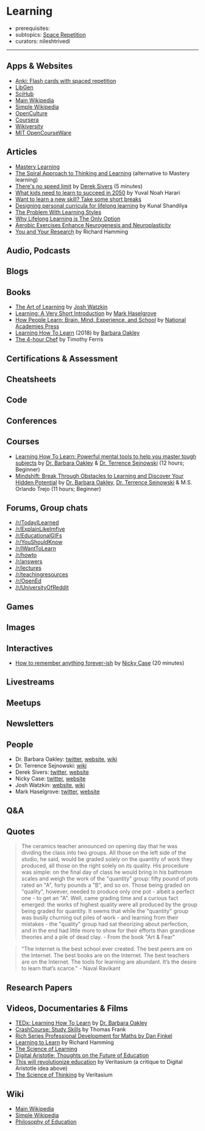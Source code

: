 # Learning

- prerequisites:
- subtopics: [Space Repetition](spaced-repetition.md)
- curators: nileshtrivedi

---

## Apps & Websites

- [Anki: Flash cards with spaced repetition](https://apps.ankiweb.net/)
- [LibGen](http://gen.lib.rus.ec/)
- [SciHub](https://sci-hub.tw/)
- [Main Wikipedia](https://en.wikipedia.org/)
- [Simple Wikipedia](https://simple.wikipedia.org/)
- [OpenCulture](http://www.openculture.com/)
- [Coursera](https://coursera.org)
- [Wikiversity](https://en.wikiversity.org/wiki/Wikiversity:Main_Page)
- [MIT OpenCourseWare](https://en.wikiversity.org/wiki/Wikiversity:Main_Page)

## Articles

- [Mastery Learning](https://en.wikipedia.org/wiki/Mastery_learning)
- [The Spiral Approach to Thinking and Learning](https://www.av8n.com/physics/spiral-approach.htm) (alternative to Mastery learning)
- [There's no speed limit](https://sivers.org/kimo) by [Derek Sivers](#people) (5 minutes)
- [What kids need to learn to succeed in 2050](https://medium.com/s/youthnow/yuval-noah-harari-21-lessons-21st-century-what-kids-need-to-learn-now-to-succeed-in-2050-1b72a3fb4bcf) by Yuval Noah Harari
- [Want to learn a new skill? Take some short breaks](https://www.ninds.nih.gov/News-Events/News-and-Press-Releases/Press-Releases/Want-learn-new-skill-Take-some-short-breaks)
- [Designing personal curricula for lifelong learning](https://medium.com/swlh/designing-personal-curricula-for-lifelong-learning-9f2b2d21b893) by Kunal Shandilya
- [The Problem With Learning Styles](https://www.scientificamerican.com/article/the-problem-with-learning-styles/)
- [Why Lifelong Learning is The Only Option](http://www.gettingsmart.com/2017/01/10-reasons-why-lifelong-learning-is-the-only-option/)
- [Aerobic Exercises Enhance Neurogenesis and Neuroplasticity](https://sharpbrains.com/resources/2-the-4-pillars-of-brain-maintenance/physical-exercise-why-aerobic-exercise-enhances-neurogenesis-and-neuroplasticity/)
- [You and Your Research](https://jamesclear.com/great-speeches/you-and-your-research-by-richard-hamming) by Richard Hamming

## Audio, Podcasts

## Blogs

## Books

- [The Art of Learning](https://www.goodreads.com/book/show/857333.The_Art_of_Learning) by [Josh Watzkin](#people)
- [Learning: A Very Short Introduction](https://www.goodreads.com/book/show/27310222-learning) by [Mark Haselgrove](#people)
- [How People Learn: Brain, Mind, Experience, and School](https://www.nap.edu/catalog/9853/how-people-learn-brain-mind-experience-and-school-expanded-edition) by [National Academies Press](https://www.nap.edu)
- [Learning How To Learn](https://www.goodreads.com/book/show/36647421-learning-how-to-learn?ac=1&from_search=true) (2018) by [Barbara Oakley](#people)
- [The 4-hour Chef](https://www.goodreads.com/book/show/13129810-the-4-hour-chef) by Timothy Ferris

## Certifications & Assessment

## Cheatsheets

## Code

## Conferences

## Courses

- [Learning How To Learn: Powerful mental tools to help you master tough subjects](https://www.coursera.org/learn/learning-how-to-learn/) by [Dr. Barbara Oakley](#people) & [Dr. Terrence Sejnowski](https://www.coursera.org/instructor/terry) (12 hours; Beginner)
- [Mindshift: Break Through Obstacles to Learning and Discover Your Hidden Potential](https://www.coursera.org/learn/mindshift) by [Dr. Barbara Oakley](#people), [Dr. Terrence Sejnowski](https://www.coursera.org/instructor/terry) & M.S. Orlando Trejo (11 hours; Beginner)

## Forums, Group chats

- [/r/TodayILearned](https://www.reddit.com/r/todayilearned/top/?sort=top&t=all)
- [/r/ExplainLikeImfive](https://www.reddit.com/r/explainlikeimfive/top/?sort=top&t=all)
- [/r/EducationalGIFs](https://www.reddit.com/r/educationalgifs/top/?sort=top&t=all)
- [/r/YouShouldKnow](https://www.reddit.com/r/YouShouldKnow/top/?sort=top&t=all)
- [/r/IWantToLearn](https://www.reddit.com/r/IWantToLearn/top/?sort=top&t=all)
- [/r/howto](https://www.reddit.com/r/howto/top/?sort=top&t=all)
- [/r/answers](https://www.reddit.com/r/answers/top/?sort=top&t=all)
- [/r/lectures](https://www.reddit.com/r/lectures/top/?sort=top&t=all)
- [/r/teachingresources](https://www.reddit.com/r/teachingresources/top/?sort=top&t=all)
- [/r/OpenEd](https://www.reddit.com/r/OpenEd/top/?sort=top&t=all)
- [/r/UniversityOfReddit](https://www.reddit.com/r/universityofreddit/)

## Games

## Images

## Interactives

- [How to remember anything forever-ish](https://ncase.me/remember/) by [Nicky Case](#people) (20 minutes)

## Livestreams

## Meetups

## Newsletters

## People

- Dr. Barbara Oakley: [twitter](https://twitter.com/barbaraoakley), [website](https://barbaraoakley.com/), [wiki](https://en.wikipedia.org/wiki/Barbara_Oakley)
- Dr. Terrence Sejnowski: [wiki](https://en.wikipedia.org/wiki/Terry_Sejnowski)
- Derek Sivers: [twitter](https://twitter.com/sivers/), [website](https://sivers.org/)
- Nicky Case: [twitter](https://twitter.com/ncasenmare), [website](https://ncase.me/)
- Josh Watzkin: [website](http://www.joshwaitzkin.com/), [wiki](https://en.wikipedia.org/wiki/Joshua_Waitzkin)
- Mark Haselgrove: [twitter](https://twitter.com/MarkHaselgrove), [website](https://www.nottingham.ac.uk/psychology/people/mark.haselgrove)

## Q&A

## Quotes

> The ceramics teacher announced on opening day that he was dividing the class into two groups. All those on the left side of the studio, he said, would be graded solely on the quantity of work they produced, all those on the right solely on its quality. His procedure was simple: on the final day of class he would bring in his bathroom scales and weigh the work of the "quantity" group: fifty pound of pots rated an "A", forty pounds a "B", and so on. Those being graded on "quality", however, needed to produce only one pot - albeit a perfect one - to get an "A". Well, came grading time and a curious fact emerged: the works of highest quality were all produced by the group being graded for quantity. It seems that while the "quantity" group was busily churning out piles of work - and learning from their mistakes - the "quality" group had sat theorizing about perfection, and in the end had little more to show for their efforts than grandiose theories and a pile of dead clay. - From the book "Art & Fear"

> "The internet is the best school ever created. The best peers are on the Internet. The best books are on the Internet. The best teachers are on the Internet. The tools for learning are abundant. It’s the desire to learn that’s scarce." - Naval Ravikant

## Research Papers

## Videos, Documentaries & Films

- [TEDx: Learning How To Learn](https://www.youtube.com/watch?v=O96fE1E-rf8) by [Dr. Barbara Oakley](#people)
- [CrashCourse: Study Skills](https://www.youtube.com/watch?v=IhuwS5ZLwKY&list=PL8dPuuaLjXtNcAJRf3bE1IJU6nMfHj86W) by Thomas Frank
- [Rich Series Professional Development for Maths by Dan Finkel](https://mathspathway.com/media-library/)
- [Learning to Learn](https://www.youtube.com/playlist?list=PL2FF649D0C4407B30) by Richard Hamming
- [The Science of Learning](https://youtu.be/8i-nkurgt_4)
- [Digital Aristotle: Thoughts on the Future of Education](https://www.youtube.com/watch?v=7vsCAM17O-M)
- [This will revolutionize education](https://www.youtube.com/watch?v=GEmuEWjHr5c) by Veritasium (a critique to Digital Aristotle idea above)
- [The Science of Thinking](https://www.youtube.com/watch?v=UBVV8pch1dM) by Veritasium

## Wiki

- [Main Wikipedia](https://en.wikipedia.org/wiki/Learning)
- [Simple Wikipedia](https://simple.wikipedia.org/wiki/Learning)
- [Philosophy of Education](https://en.wikipedia.org/wiki/Philosophy_of_education)
